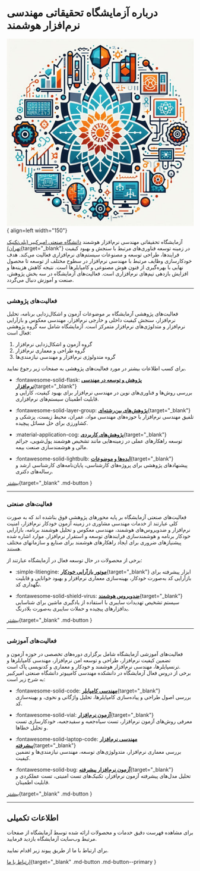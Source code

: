 # درباره آزمایشگاه تحقیقاتی مهندسی نرم‌افزار هوشمند

![Intelligent Software Engineering Laboratory at Amirkabir University of Technology](assets/iserlhomepage.png){ align=left  width="150"}

آزمایشگاه تحقیقاتی مهندسی نرم‌افزار هوشمند [دانشگاه صنعتی امیرکبیر (پلی‌تکنیک تهران)](https://aut.ac.ir/){target="_blank"} در زمینه توسعه فناوری‌های مرتبط با سنجش و بهبود کیفیت فرایندها، طراحی توسعه و مصنوعات سیستم‌های نرم‌افزاری فعالیت می‌کند. هدف خودکارسازی وظایف مرتبط با مهندسی نرم‌افزار در سطوح مختلف از توسعه تا محصول نهایی با بهره‌گیری از فنون هوش مصنوعی و کامپایلرها است. نتیجه کاهش هزینه‌ها و افزایش بازدهی تیم‌های نرم‌افزاری است.
فعالیت‌های آزمایشگاه در سه بخش پژوهش، صنعت و آموزش دنبال می‌گردد.  


---


###  فعالیت‌های پژوهشی 

فعالیت‌های پژوهشی آزمایشگاه بر موضوعات آزمون و اشکال‌زدایی برنامه، تحلیل نرم‌افزار، سنجش کیفیت داخلی و خارجی نرم‌افزار، مهندسی معکوس و بازآرایی نرم‌افزار و متدلوژی‌های نرم‌افزار متمرکز است. آزمایشگاه شامل سه گروه پژوهشی فعال است:

1. گروه آزمون و اشکال‌زدایی نرم‌افزار
2. گروه طراحی و معماری نرم‌افزار
3.  گروه متدولوژی نرم‌افزار و مهندسی نیازمندی‌ها

برای کسب اطلاعات بیشتر در مورد فعالیت‌های پژوهشی به صفحات زیر رجوع نمایید.


<div class="grid cards" markdown>

- :fontawesome-solid-flask: [__پژوهش و توسعه در مهندسی نرم‌افزار__](research/index.md){target="_blank"}  
  بررسی روش‌ها و فناوری‌های نوین در مهندسی نرم‌افزار برای بهبود کیفیت، کارایی و قابلیت اطمینان سیستم‌های نرم‌افزاری.  

- :fontawesome-solid-layer-group: [__پژوهش‌های بین‌رشته‌ای__](research/interdisciplinary_research.md){target="_blank"}  
  تلفیق مهندسی نرم‌افزار با حوزه‌های مهندسی مواد، عمران، محیط زیست، پزشکی و کشاورزی برای حل مسائل پیچیده.  

- :material-application-cog: [__پژوهش‌های کاربردی__](research/applied_research.md){target="_blank"}  
  توسعه راهکارهای عملی در زمینه‌هایی مانند تشخیص هوشمند پول‌شویی، جرائم مالی و هوشمندسازی صنعت بیمه.  

- :fontawesome-solid-lightbulb: [__ایده‌ها و موضوعات__](research/research_rfps.md){target="_blank"}
  پیشنهادهای پژوهشی برای پروژه‌های کارشناسی، پایان‌نامه‌های کارشناسی ارشد و رساله‌های دکتری.  

</div>


[بیشتر](research/index.md){target="_blank" .md-button  } 

---

###  فعالیت‌های صنعتی 

فعالیت‌های صنعتی آزمایشگاه بر پایه محورهای پژوهشی فوق بناشده اند که به صورت کلی عبارتند از خدمات مهندسی مشاوری در زمینه آزمون خودکار نرم‌افزار، امنیت نرم‌افزار و ضدویروس‌های هوشمند، مهندسی معکوس و تحلیل هوشمند برنامه، بازآرایی خودکار برنامه و هوشمندسازی فرایندهای توسعه و استقرار نرم‌افزار. 
موارد اشاره شده پیشنیازهای ضروری برای ایجاد راهکارهای هوشمند برای صنایع و سازمانهای مختلف هستند.

برخی از محصولات در حال توسعه فعال در آزمایشگاه عبارتند از:


<div class="grid cards" markdown>

- :simple-litiengine: [__موتور بازآرایی خودکار__](https://www.m-zakeri.ir/CodART/){target="_blank"}
  ابزار پیشرفته برای بازآرایی کد به‌صورت خودکار، بهینه‌سازی معماری نرم‌افزار و بهبود خوانایی و قابلیت نگهداری کد.  

- :fontawesome-solid-shield-virus: [__ضدویروس هوشمند__](industry/products.md){target="_blank"} 
  سیستم تشخیص تهدیدات سایبری با استفاده از یادگیری ماشین برای شناسایی بدافزارهای پیچیده و حملات سایبری به‌صورت بلادرنگ.  

</div>

[بیشتر](industry/index.md){target="_blank" .md-button  } 

---


###  فعالیت‌های آموزشی

فعالیت‌های آموزشی آزمایشگاه شامل برگزاری دوره‌های تخصصی در حوزه آزمون و تضمین کیفیت نرم‌افزار، طراحی و توسعه امن نرم‌افزار، مهندسی کامپایلرها و ترنسپایلرها، مهندسی نرم‌افزار هوشمند و خودکار و معماری و کدنویسی پاک است.  
برخی از دروس فعال آزمایشگاه در دانشکده مهندسی کامپیوتر دانشگاه صنعتی امیرکبیر به شرح زیر است:

<div class="grid cards" markdown>

- :fontawesome-solid-code: [__مهندسی کامپایلر__](courses/compiler_engineering.md){target="_blank"}  
  بررسی اصول طراحی و پیاده‌سازی کامپایلرها، تحلیل واژگانی و نحوی، و بهینه‌سازی کد.  

- :fontawesome-solid-vial: [__آزمون نرم‌افزار__](courses/software_testing.md){target="_blank"}  
  معرفی روش‌های آزمون نرم‌افزار، تست سیاه‌جعبه و سفید‌جعبه، خودکارسازی تست و تحلیل خطاها.  

- :fontawesome-solid-laptop-code: [__مهندسی نرم‌افزار پیشرفته__](courses/software_engineering_advanced.md){target="_blank"}  
  بررسی معماری نرم‌افزار، متدولوژی‌های توسعه، مهندسی نیازمندی‌ها و تضمین کیفیت.  

- :fontawesome-solid-bug: [__آزمون نرم‌افزار پیشرفته__](courses/software_testing_advanced.md){target="_blank"}  
  تحلیل مدل‌های پیشرفته آزمون نرم‌افزار، تکنیک‌های تست امنیتی، تست عملکردی و قابلیت اطمینان.  

</div>


[بیشتر](courses/index.md){target="_blank" .md-button  } 

---


## اطلاعات تکمیلی
برای مشاهده فهرست دقیق خدمات و محصولات ارائه شده توسط آزمایشگاه از صفحات مرتبط وب‌سایت آزمایشگاه بازدید فرمایید.

برای ارتباط با ما از طریق پیوند زیر اقدام نمایید. 


[ارتباط با ما](contact.md){target="_blank" .md-button .md-button--primary } 

